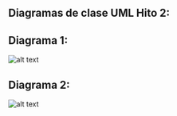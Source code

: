 ## Diagramas de clase UML Hito 2:

## Diagrama 1:
![alt text](https://github.com/Pabluskagamo/The-GamuSinner/tree/main/documents/diagramas%20de%20clases/Diagrama1.png?raw=true)


## Diagrama 2:
![alt text](https://github.com/Pabluskagamo/The-GamuSinner/tree/main/documents/diagramas%20de%20clases/Diagrama2.png?raw=true)
